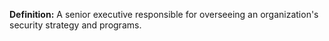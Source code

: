 **Definition:**
 A senior executive responsible for overseeing an organization's security strategy and programs.